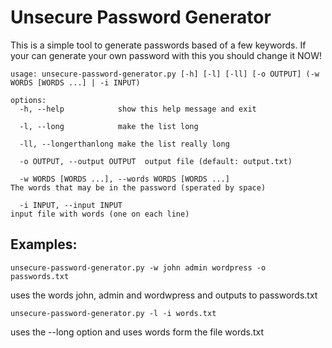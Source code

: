 # Unsecure Password Generator

This is a simple tool to generate passwords based of a few keywords.
If your can generate your own password with this you should change it NOW!

```
usage: unsecure-password-generator.py [-h] [-l] [-ll] [-o OUTPUT] (-w WORDS [WORDS ...] | -i INPUT)

options:
  -h, --help            show this help message and exit

  -l, --long            make the list long

  -ll, --longerthanlong make the list really long

  -o OUTPUT, --output OUTPUT  output file (default: output.txt)

  -w WORDS [WORDS ...], --words WORDS [WORDS ...]
The words that may be in the password (sperated by space)

  -i INPUT, --input INPUT
input file with words (one on each line)
```


## Examples:

```
unsecure-password-generator.py -w john admin wordpress -o passwords.txt
```

uses the words john, admin and wordwpress and outputs to passwords.txt

```
unsecure-password-generator.py -l -i words.txt
```

uses the --long option and uses words form the file words.txt
